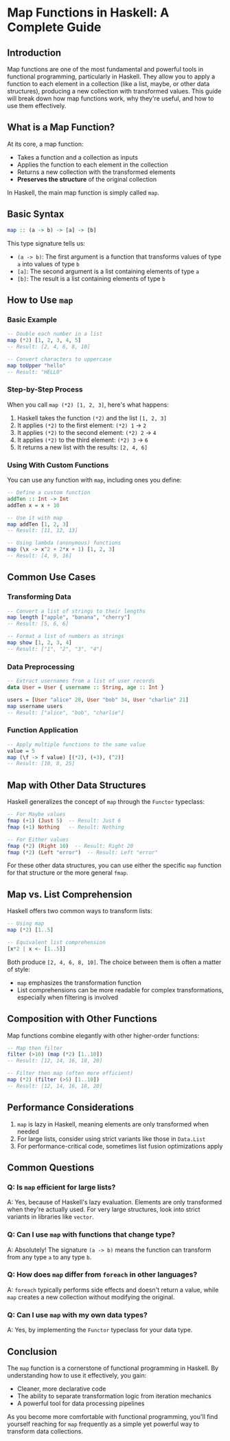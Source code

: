 # Map Functions in Haskell: A Complete Guide

## Introduction

Map functions are one of the most fundamental and powerful tools in functional programming, particularly in Haskell. They allow you to apply a function to each element in a collection (like a list, maybe, or other data structures), producing a new collection with transformed values. This guide will break down how map functions work, why they're useful, and how to use them effectively.

## What is a Map Function?

At its core, a map function:

- Takes a function and a collection as inputs
- Applies the function to each element in the collection 
- Returns a new collection with the transformed elements
- **Preserves the structure** of the original collection

In Haskell, the main map function is simply called `map`.

## Basic Syntax

```haskell
map :: (a -> b) -> [a] -> [b]
```

This type signature tells us:
- `(a -> b)`: The first argument is a function that transforms values of type `a` into values of type `b`
- `[a]`: The second argument is a list containing elements of type `a`
- `[b]`: The result is a list containing elements of type `b`

## How to Use `map`

### Basic Example

```haskell
-- Double each number in a list
map (*2) [1, 2, 3, 4, 5]
-- Result: [2, 4, 6, 8, 10]

-- Convert characters to uppercase
map toUpper "hello"
-- Result: "HELLO"
```

### Step-by-Step Process

When you call `map (*2) [1, 2, 3]`, here's what happens:

1. Haskell takes the function `(*2)` and the list `[1, 2, 3]`
2. It applies `(*2)` to the first element: `(*2) 1` → `2`
3. It applies `(*2)` to the second element: `(*2) 2` → `4`
4. It applies `(*2)` to the third element: `(*2) 3` → `6`
5. It returns a new list with the results: `[2, 4, 6]`

### Using With Custom Functions

You can use any function with `map`, including ones you define:

```haskell
-- Define a custom function
addTen :: Int -> Int
addTen x = x + 10

-- Use it with map
map addTen [1, 2, 3]
-- Result: [11, 12, 13]

-- Using lambda (anonymous) functions
map (\x -> x^2 + 2*x + 1) [1, 2, 3]
-- Result: [4, 9, 16]
```

## Common Use Cases

### Transforming Data

```haskell
-- Convert a list of strings to their lengths
map length ["apple", "banana", "cherry"]
-- Result: [5, 6, 6]

-- Format a list of numbers as strings
map show [1, 2, 3, 4]
-- Result: ["1", "2", "3", "4"]
```

### Data Preprocessing

```haskell
-- Extract usernames from a list of user records
data User = User { username :: String, age :: Int }

users = [User "alice" 28, User "bob" 34, User "charlie" 21]
map username users
-- Result: ["alice", "bob", "charlie"]
```

### Function Application

```haskell
-- Apply multiple functions to the same value
value = 5
map (\f -> f value) [(*2), (+3), (^2)]
-- Result: [10, 8, 25]
```

## Map with Other Data Structures

Haskell generalizes the concept of `map` through the `Functor` typeclass:

```haskell
-- For Maybe values
fmap (+1) (Just 5)  -- Result: Just 6
fmap (+1) Nothing   -- Result: Nothing

-- For Either values
fmap (*2) (Right 10)  -- Result: Right 20
fmap (*2) (Left "error")  -- Result: Left "error"
```

For these other data structures, you can use either the specific `map` function for that structure or the more general `fmap`.

## Map vs. List Comprehension

Haskell offers two common ways to transform lists:

```haskell
-- Using map
map (*2) [1..5]

-- Equivalent list comprehension
[x*2 | x <- [1..5]]
```

Both produce `[2, 4, 6, 8, 10]`. The choice between them is often a matter of style:
- `map` emphasizes the transformation function
- List comprehensions can be more readable for complex transformations, especially when filtering is involved

## Composition with Other Functions

Map functions combine elegantly with other higher-order functions:

```haskell
-- Map then filter
filter (>10) (map (*2) [1..10])
-- Result: [12, 14, 16, 18, 20]

-- Filter then map (often more efficient)
map (*2) (filter (>5) [1..10])
-- Result: [12, 14, 16, 18, 20]
```

## Performance Considerations

1. `map` is lazy in Haskell, meaning elements are only transformed when needed
2. For large lists, consider using strict variants like those in `Data.List` 
3. For performance-critical code, sometimes list fusion optimizations apply

## Common Questions

### Q: Is `map` efficient for large lists?
A: Yes, because of Haskell's lazy evaluation. Elements are only transformed when they're actually used. For very large structures, look into strict variants in libraries like `vector`.

### Q: Can I use `map` with functions that change type?
A: Absolutely! The signature `(a -> b)` means the function can transform from any type `a` to any type `b`.

### Q: How does `map` differ from `foreach` in other languages?
A: `foreach` typically performs side effects and doesn't return a value, while `map` creates a new collection without modifying the original.

### Q: Can I use `map` with my own data types?
A: Yes, by implementing the `Functor` typeclass for your data type.

## Conclusion

The `map` function is a cornerstone of functional programming in Haskell. By understanding how to use it effectively, you gain:

- Cleaner, more declarative code
- The ability to separate transformation logic from iteration mechanics
- A powerful tool for data processing pipelines

As you become more comfortable with functional programming, you'll find yourself reaching for `map` frequently as a simple yet powerful way to transform data collections.